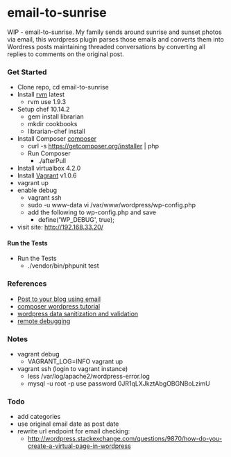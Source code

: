 email-to-sunrise
================

WIP - email-to-sunrise. My family sends around sunrise and sunset photos via email,
this wordpress plugin parses those emails and converts them into Wordress posts maintaining 
threaded conversations by converting all replies to comments on the original post.

### Get Started
   * Clone repo, cd email-to-sunrise
   * Install [rvm](https://rvm.io/) latest
      * rvm use 1.9.3
   * Setup chef 10.14.2
      * gem install librarian
      * mkdir cookbooks
      * librarian-chef install
   * Install Composer [composer](http://getcomposer.org/)
       * curl -s https://getcomposer.org/installer | php
       * Run Composer
          * ./afterPull 
   * Install virtualbox 4.2.0
   * Install [Vagrant](http://docs.vagrantup.com/) v1.0.6
   * vagrant up
   * enable debug
      * vagrant ssh
      * sudo -u www-data vi /var/www/wordpress/wp-config.php
      * add the following to wp-config.php and save 
         * define('WP_DEBUG', true);
   * visit site: http://192.168.33.20/
   
#### Run the Tests
   * Run the Tests
      * ./vendor/bin/phpunit test
    

### References
   * [Post to your blog using email](http://codex.wordpress.org/Post_to_your_blog_using_email)
   * [composer wordpress tutorial](http://www.andrewmeredith.info/tutorials/2012/10/26/wordpress-plugins-with-composer-tutorial/)
   * [wordpress data sanitization and validation](http://wp.tutsplus.com/tutorials/creative-coding/data-sanitization-and-validation-with-wordpress/)
   * [remote debugging](http://bogdan-albei.blogspot.com/2010/06/php-remote-debugging-with-xdebug-and.html?m=1)
      
### Notes
   * vagrant debug
      * VAGRANT_LOG=INFO vagrant up
   * vagrant ssh   (login to vagrant instance)
      * less /var/log/apache2/wordpress-error.log
      * mysql -u root -p           use password 0JR1qLXJkztAbgOBGNBoLzimU
      
### Todo
   * add categories
   * use original email date as post date
   * rewrite url endpoint for email checking:
      * http://wordpress.stackexchange.com/questions/9870/how-do-you-create-a-virtual-page-in-wordpress
